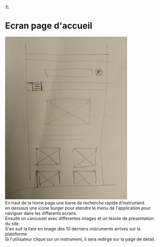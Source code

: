 <link rel="stylesheet" href="../style.css"/>

[<p><span class="icon-big">&#8592;</span>](../2-2-ecrans.md)

# Ecran page d'accueil

<img src="./home-page.jpg" width="400px" class="img-center">
<br>
En haut de la home page une barre de recherche rapide d'instrument.<br>
en dessous une icone burger pour etendre le menu de l'application pour naviguer
dans les differents ecrans.<br>
Ensuite un caroussel avec differentes images et un tesxte de presentation du site.<br>
S'en suit la liste en image des 10 derniers instruments arrives sur la plateforme<br>
Si l'utilisateur clique sur un instrument, il sera redirge sur la page de detail.